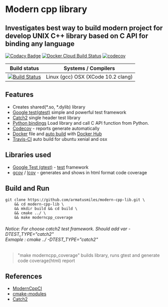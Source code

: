 # Modern cpp library

## Investigates best way to build modern project for develop UNIX C++ library based on C API for binding any language

[![Codacy Badge](https://api.codacy.com/project/badge/Grade/7673e38427c340dd8e534f8f39a91a7f)](https://app.codacy.com/app/armatusmiles/modern-cpp-lib?utm_source=github.com&utm_medium=referral&utm_content=armatusmiles/modern-cpp-lib&utm_campaign=Badge_Grade_Dashboard)
[![Docker Cloud Build Status](https://img.shields.io/docker/cloud/build/armatusmiles/moderncpp.svg)](https://hub.docker.com/r/armatusmiles/moderncpp)
[![codecov](https://codecov.io/gh/armatusmiles/cprogen-core/branch/master/graph/badge.svg)](https://codecov.io/gh/armatusmiles/modern-cpp-lib)

| Build status          | Systems / Compilers         |
| ------------- | ------------------------------------------ |
| [![Build Status](https://travis-ci.org/armatusmiles/modern-cpp-lib.svg?branch=master)](https://travis-ci.org/armatusmiles/modern-cpp-lib) | Linux (gcc)   OSX (XCode 10.2 clang) |

## Features
-   Creates shared(*.so, *.dylib) library
-   [Google test(gtest)](https://github.com/armatusmiles/modern-cpp-lib/blob/master/tests/main.cpp) simple and powerful test framework
-   [Catch2](https://github.com/armatusmiles/modern-cpp-lib/tree/add-catch2/tests-catch2) single header test library
-   [Python bindings](https://github.com/armatusmiles/modern-cpp-lib/blob/master/test_api.py) Load library and call C API function from Python.
-   [Codecov](https://codecov.io/gh/armatusmiles/modern-cpp-lib) - reports generate automatically
-   [Docker](https://github.com/armatusmiles/modern-cpp-lib/blob/master/Dockerfile) file and [auto build](https://hub.docker.com/r/armatusmiles/moderncpp) with [Docker Hub](https://hub.docker.com/r/armatusmiles/moderncpp)
-   [Travis-CI](https://travis-ci.org/armatusmiles/moderncpp) auto build for ubuntu xenial and osx

## Libraries used
-   [Google Test (gtest)](https://github.com/google/googletest) - [test](https://github.com/armatusmiles/modern-cpp-lib/blob/master/tests/main.cpp) framework 
-   [gcov](https://linux.die.net/man/1/gcov) / [lcov](https://linux.die.net/man/1/lcov) - generates and shows in html format code coverage

## Build and Run
```
git clone https://github.com/armatusmiles/modern-cpp-lib.git \
    && cd modern-cpp-lib \
    && mkdir build && cd build \
    && cmake ../ \
    && make moderncpp_coverage
``` 

###### Notice: For choose catch2 test framework. Should add var -DTEST_TYPE="catch2"</br> Exmaple : cmake ../ -DTEST_TYPE="catch2"

> "make moderncpp_coverage" builds library, runs gtest and generate code coverage(html) report

## References
-   [ModernCppCI](https://github.com/LearningByExample/ModernCppCI)
-   [cmake-modules](https://github.com/bilke/cmake-modules)
-   [Catch2](https://github.com/catchorg/Catch2)
